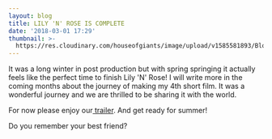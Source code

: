 ```yaml
---
layout: blog
title: LILY 'N' ROSE IS COMPLETE
date: '2018-03-01 17:29'
thumbnail: >-
  https://res.cloudinary.com/houseofgiants/image/upload/v1585581893/Blog/lily-n-rose-poster_w0bm0l.jpg
---
```

It was a long winter in post production but with spring springing it actually feels like the perfect time to finish Lily 'N' Rose! I will write more in the coming months about the journey of making my 4th short film. It was a wonderful journey and we are thrilled to be sharing it with the world.

For now please enjoy our[ trailer](https://vimeo.com/257031697). And get ready for summer!

Do you remember your best friend?